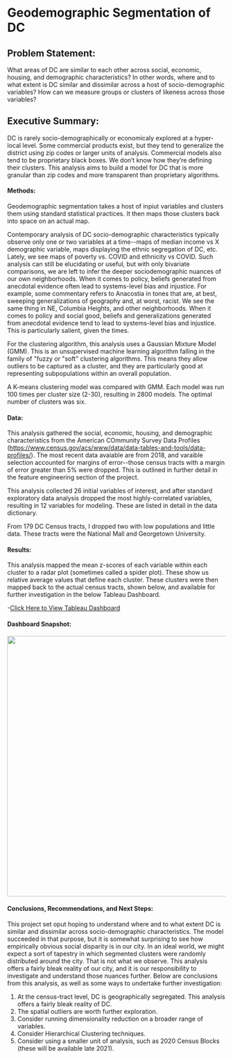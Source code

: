 # Geodemographic Segmentation of DC

## Problem Statement:
What areas of DC are similar to each other across social, economic, housing, and demographic characteristics? 
In other words, where and to what extent is DC similar and dissimilar across a host of socio-demographic variables? 
How can we measure groups or clusters of likeness across those variables?

## Executive Summary:
DC is rarely socio-demographically or economicaly explored at a hyper-local level. Some commercial products exist, but they tend to generalize the district using zip codes or larger units of analysis. Commercial models also tend to be proprietary black boxes. We don’t know how they’re defining their clusters. This analysis aims to build a model for DC that is more granular than zip codes and more transparent than proprietary algorithms.

#### Methods:
Geodemographic segmentation takes a host of inpiut variables and clusters them using standard statistical practices. It then maps those clusters back into space on an actual map.

Contemporary analysis of DC socio-demographic characteristics typically observe only one or two variables at a time--maps of median income vs X demographic variable, maps displaying the ethnic segregation of DC, etc. Lately, we see maps of poverty vs. COVID and ethnicity vs COVID. Such analysis can still be elucidating or useful, but with only bivariate comparisons, we are left to infer the deeper sociodemographic nuances of our own neighborhoods. When it comes to policy, beliefs generated from anecdotal evidence often lead to systems-level bias and injustice. For example, some commentary refers to Anacostia in tones that are, at best, sweeping generalizations of geography and, at worst, racist. We see the same thing in NE, Columbia Heights, and other neighborhoods. When it comes to policy and social good, beliefs and generalizations generated from anecdotal evidence tend to lead to systems-level bias and injustice. This is particularly salient, given the times. 

For the clustering algorithm, this analysis uses a Gaussian Mixture Model (GMM). This is an unsupervised machine learning algorithm falling in the family of "fuzzy or "soft" clustering algorithms. This means they allow outliers to be captured as a cluster, and they are particularly good at representing subpopulations within an overall population.

A K-means clustering model was compared with GMM. Each model was run 100 times per cluster size (2-30), resulting in 2800 models. The optimal number of clusters was six.

#### Data:
This analysis gathered the social, economic, housing, and demographic characteristics from the American COmmunity Survey Data Profiles (https://www.census.gov/acs/www/data/data-tables-and-tools/data-profiles/). The most recent data avaiable are from 2018, and varaible selection accounted for margins of error--those census tracts with a margin of error greater than 5% were dropped. This is outlined in further detail in the feature engineering section of the project.

This analysis collected 26 initial variables of interest, and after standard exploratory data analysis dropped the most highly-correlated variables, resulting in 12 variables for modeling. These are listed in detail in the data dictionary.

From 179 DC Census tracts, I dropped two with low populations and little data. These tracts were the National Mall and Georgetown University.

#### Results:
This analysis mapped the mean z-scores of each variable within each cluster to a radar plot (sometimes called a spider plot). These show us relative average values that define each cluster. These clusters were then mapped back to the actual census tracts, shown below, and available for further investigation in the below Tableau Dashboard.

-[Click Here to View Tableau Dashboard](https://public.tableau.com/profile/eric.schultz3116#!/vizhome/DCGeodemographicSegmentation/Dashboard)

#### Dashboard Snapshot:
 <image src = "images/radar_results.png" width = "600">

#### Conclusions, Recommendations, and Next Steps:
This project set oput hoping to understand where and to what extent DC is similar and dissimilar across socio-demographic characteristics. The model succeeded in that purpose, but it is somewhat surprising to see how empirically obvious social disparity is in our city. In an ideal world, we might expect a sort of tapestry in which segmented clusters were randomly distributed around the city. That is not what we observe. This analysis offers a fairly bleak reality of our city, and it is our responsibility to investigate and understand those nuances further. Below are conclusions from this analysis, as well as some ways to undertake further investigation:

1. At the census-tract level, DC is geographically segregated. This analysis offers a fairly bleak reality of DC. 
2. The spatial outliers are worth further exploration.
3. Consider running dimensionality reduction on a broader range of variables.
4. Consider Hierarchical Clustering techniques.
5. Consider using a smaller unit of analysis, such as 2020 Census Blocks (these will be available late 2021).



